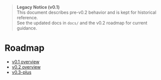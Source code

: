 

> **Legacy Notice (v0.1)**  
> This document describes pre-v0.2 behavior and is kept for historical reference.  
> See the updated docs in `docs/` and the v0.2 roadmap for current guidance.

# Roadmap

- [v0.1 overview](v0.1-overview.md)
- [v0.2 overview](v0.2-overview.md)
- [v0.3-plus](v0.3-plus/)
